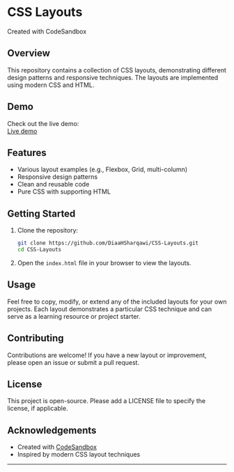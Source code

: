 # CSS Layouts

Created with CodeSandbox

## Overview

This repository contains a collection of CSS layouts, demonstrating different design patterns and responsive techniques. The layouts are implemented using modern CSS and HTML.

## Demo

Check out the live demo:  
[Live demo](https://itg-software-front-end-internship.github.io/CSS-Layouts/)

## Features

- Various layout examples (e.g., Flexbox, Grid, multi-column)
- Responsive design patterns
- Clean and reusable code
- Pure CSS with supporting HTML

## Getting Started

1. Clone the repository:
   ```bash
   git clone https://github.com/DiaaHSharqawi/CSS-Layouts.git
   cd CSS-Layouts
   ```

2. Open the `index.html` file in your browser to view the layouts.

## Usage

Feel free to copy, modify, or extend any of the included layouts for your own projects. Each layout demonstrates a particular CSS technique and can serve as a learning resource or project starter.

## Contributing

Contributions are welcome! If you have a new layout or improvement, please open an issue or submit a pull request.

## License

This project is open-source. Please add a LICENSE file to specify the license, if applicable.

## Acknowledgements

- Created with [CodeSandbox](https://codesandbox.io/)
- Inspired by modern CSS layout techniques

---
